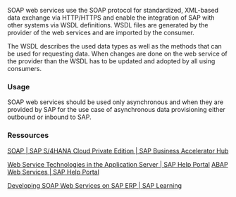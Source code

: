 SOAP web services use the SOAP protocol for standardized, XML-based data exchange via HTTP/HTTPS and enable the integration of SAP with other systems via WSDL definitions. WSDL files are generated by the provider of the web services and are imported by the consumer. 

The WSDL describes the used data types as well as the methods that can be used for requesting data. When changes are done on the web service of the provider than the WSDL has to be updated and adopted by all using consumers.
### Usage

SOAP web services should be used only asynchronous and when they are provided by SAP for the use case of asynchronous data provisioning either outbound or inbound to SAP.

### Ressources
[SOAP | SAP S/4HANA Cloud Private Edition | SAP Business Accelerator Hub](https://api.sap.com/products/SAPS4HANACloudPrivateEdition/apis/SOAP)

[Web Service Technologies in the Application Server | SAP Help Portal](https://help.sap.com/docs/SAP_S4HANA_ON-PREMISE/753088fc00704d0a80e7fbd6803c8adb/488598c8210f0e27e10000000a421937.html?locale=en-US)
[ABAP Web Services | SAP Help Portal](https://help.sap.com/docs/SAP_S4HANA_ON-PREMISE/684cffda9cbc4187ad7dad790b03b983/4852347a08e672d0e10000000a42189c.html?locale=en-US)

[Developing SOAP Web Services on SAP ERP | SAP Learning](https://learning.sap.com/learning-journeys/developing-soap-web-services-on-sap-erp)